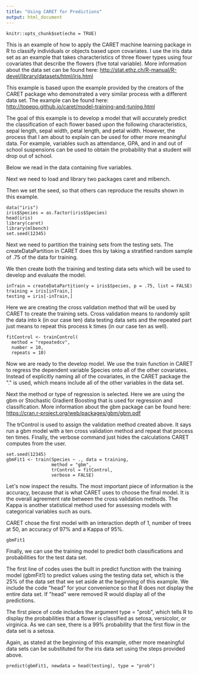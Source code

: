 ```yaml
---
title: "Using CARET for Predictions"
output: html_document
---
```


```{r setup, include=FALSE}
knitr::opts_chunk$set(echo = TRUE)
```
This is an example of how to apply the CARET machine learning package in R to classify individuals or objects based upon covariates.  I use the iris data set as an example that takes characteristics of three flower types using four covariates that describe the flowers (five total variable).  More information about the data set can be found here: http://stat.ethz.ch/R-manual/R-devel/library/datasets/html/iris.html

This example is based upon the example provided by the creators of the CARET package who demonstrated a very similar process with a different data set.  The example can be found here: http://topepo.github.io/caret/model-training-and-tuning.html

The goal of this example is to develop a model that will accurately predict the classification of each flower based upon the following characteristics, sepal length, sepal width, petal length, and petal width.  However, the process that I am about to explain can be used for other more meaningful data.  For example, variables such as attendance, GPA, and in and out of school suspensions can be used to obtain the probability that a student will drop out of school.  


Below we read in the data containing five variables.

Next we need to load and library two packages caret and mlbench.

Then we set the seed, so that others can reproduce the results shown in this example.
```{r }
data("iris")
iris$Species = as.factor(iris$Species)
head(iris)
library(caret)
library(mlbench)
set.seed(12345)

```
Next we need to partition the training sets from the testing sets.  The createDataPartition in CARET does this by taking a stratified random sample of .75 of the data for training.

We then create both the training and testing data sets which will be used to develop and evaluate the model.
```{r}
inTrain = createDataPartition(y = iris$Species, p = .75, list = FALSE)
training = iris[inTrain,]
testing = iris[-inTrain,] 
```
Here we are creating the cross validation method that will be used by CARET to create the training sets. Cross validation means to randomly split the data into k (in our case ten) data testing data sets and the repeated part just means to repeat this process k times (in our case ten as well).
```{r}
fitControl <- trainControl(
  method = "repeatedcv",
  number = 10,
  repeats = 10)
```
Now we are ready to the develop model.  We use the train function in CARET to regress the dependent variable Species onto all of the other covariates.  Instead of explicitly naming all of the covariates, in the CARET package the "." is used, which means include all of the other variables in the data set.  

Next the method or type of regression is selected.  Here we are using the gbm or Stochastic Gradient Boosting that is used for regression and classification.  More information about the gbm package can be found here: https://cran.r-project.org/web/packages/gbm/gbm.pdf

The trControl is used to assign the validation method created above.  It says run a gbm model with a ten cross validation method and repeat that process ten times.  Finally, the verbose command just hides the calculations CARET computes from the user.
```{r}
set.seed(12345)
gbmFit1 <- train(Species ~ ., data = training, 
                 method = "gbm", 
                 trControl = fitControl,
                 verbose = FALSE)

```
Let's now inspect the results.  The most important piece of information is the accuracy, because that is what CARET uses to choose the final model.  It is the overall agreement rate between the cross validation methods.  The Kappa is another statistical method used for assessing models with categorical variables such as ours. 

CARET chose the first model with an interaction depth of 1, number of trees at 50, an accuracy of 97% and a Kappa of 95%.
```{r}
gbmFit1
```
Finally, we can use the training model to predict both classifications and probabilities for the test data set.  

The first line of codes uses the built in predict function with the training model (gbmFit1) to predict values using the testing data set, which is the 25% of the data set that we set aside at the beginning of this example.  We include the code "head" for your convenience so that R does not display the entire data set.  If "head" were removed R would display all of the predictions.  

The first piece of code includes the argument type = "prob", which tells R to display the probabilities that a flower is classified as setosa, versicolor, or virginica.  As we can see, there is a 99% probability that the first flow in the data set is a setosa.

Again, as stated at the beginning of this example, other more meaningful data sets can be substituted for the iris data set using the steps provided above.
```{r}
predict(gbmFit1, newdata = head(testing), type = "prob")

```

